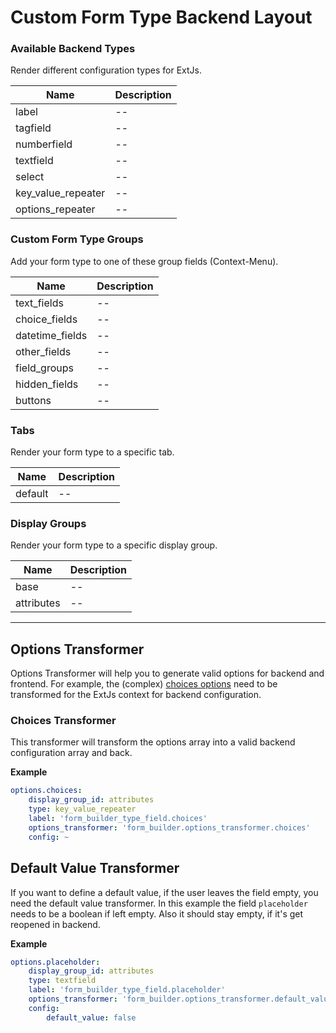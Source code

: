 # Custom Form Type Backend Layout

### Available Backend Types
Render different configuration types for ExtJs.

| Name | Description |
|------|-------|
| label | -- |
| tagfield | -- |
| numberfield | -- |
| textfield | -- |
| select | -- |
| key_value_repeater | -- |
| options_repeater | -- |

### Custom Form Type Groups
Add your form type to one of these group fields (Context-Menu).

| Name | Description |
|------|-------|
| text_fields | -- |
| choice_fields | -- |
| datetime_fields | -- |
| other_fields | -- |
| field_groups | -- |
| hidden_fields | -- |
| buttons | -- |

### Tabs
Render your form type to a specific tab.

| Name | Description |
|------|-------|
| default | -- |

### Display Groups
Render your form type to a specific display group.

| Name | Description |
|------|-------|
| base | -- |
| attributes | -- |

***

## Options Transformer

Options Transformer will help you to generate valid options for backend and frontend.
For example, the (complex) [choices options](http://symfony.com/doc/current/reference/forms/types/choice.html#grouping-options) need to be transformed for the ExtJs context for backend configuration. 

### Choices Transformer
This transformer will transform the options array into a valid backend configuration array and back.

**Example**  
```yaml
options.choices:
    display_group_id: attributes
    type: key_value_repeater
    label: 'form_builder_type_field.choices'
    options_transformer: 'form_builder.options_transformer.choices'
    config: ~
```

## Default Value Transformer
If you want to define a default value, if the user leaves the field empty, you need the default value transformer.
In this example the field `placeholder` needs to be a boolean if left empty. Also it should stay empty, if it's get reopened in backend.

**Example**  
```yaml
options.placeholder:
    display_group_id: attributes
    type: textfield
    label: 'form_builder_type_field.placeholder'
    options_transformer: 'form_builder.options_transformer.default_value'
    config:
        default_value: false
```